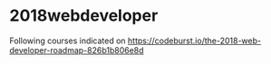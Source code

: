 # 2018webdeveloper
Following courses indicated on https://codeburst.io/the-2018-web-developer-roadmap-826b1b806e8d
